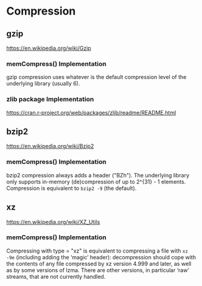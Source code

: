 # Compression


## gzip
https://en.wikipedia.org/wiki/Gzip

### memCompress() Implementation
gzip compression uses whatever is the default compression level of the underlying library (usually 6).

### zlib package Implementation
https://cran.r-project.org/web/packages/zlib/readme/README.html



## bzip2
https://en.wikipedia.org/wiki/Bzip2


### memCompress() Implementation
bzip2 compression always adds a header ("BZh"). The underlying library only supports in-memory (de)compression of up to 2^{31} - 1 elements. Compression is equivalent to `bzip2 -9` (the default).


## xz
https://en.wikipedia.org/wiki/XZ_Utils

### memCompress() Implementation
Compressing with type = "xz" is equivalent to compressing a file with `xz -9e` (including adding the ‘magic’ header): decompression should cope with the contents of any file compressed by xz version 4.999 and later, as well as by some versions of lzma. There are other versions, in particular ‘raw’ streams, that are not currently handled.
